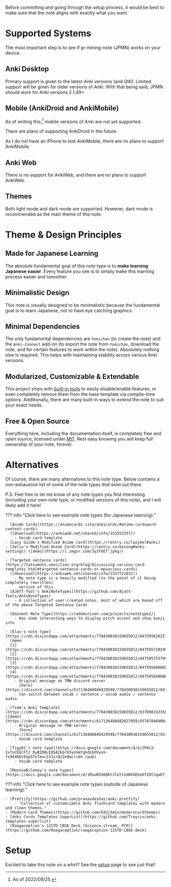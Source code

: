 
Before committing and going through the setup process,
it would be best to make sure that the note aligns with exactly what you want.


# Supported Systems
The most important step is to see if jp-mining-note (JPMN) works on your device.

## Anki Desktop
Primary support is given to the latest Anki versions (and Qt6).
Limited support will be given for older versions of Anki.
With that being said, JPMN should work for Anki versions 2.1.49+.

## Mobile (AnkiDroid and AnkiMobile)
As of writing this,[^1] mobile versions of Anki are not yet supported.

[^1]: As of 2022/09/25.

There are plans of supporting AnkiDroid in the future.

As I do not have an iPhone to test AnkiMobile,
there are no plans to support AnkiMobile.

## Anki Web
There is no support for AnkiWeb,
and there are no plans to support AnkiWeb.

## Themes
Both light mode and dark mode are supported.
However, dark mode is recommended as the main theme of this note.





# Theme & Design Principles

## Made for Japanese Learning
The absolute fundamental goal of this note type is to **make learning Japanese easier**.
Every feature you see is to simply make this learning process easier and smoother.

## Minimalistic Design
This note is visually designed to be minimalistic because the fundamental goal is to learn Japanese,
not to have eye catching graphics.

## Minimal Dependencies
The only fundamental dependencies are `Yomichan` (to create the note) and the `Anki-Connect` add-on
(to export the note from `Yomichan`, download the note, and for certain features to work within the note).
Absolutely nothing else is required.
This helps with maintaining stability across various Anki versions.

## Modularized, Customizable & Extendable
This project ships with [built-in tools](modding.md) to easily disable/enable features,
or even completely remove them from the base template via compile-time options.
Additionally, there are many built-in ways to extend the note to suit your exact needs.

## Free & Open Source
Everything here, including the documentation itself, is completely free and open source,
licensed under [MIT](https://github.com/Aquafina-water-bottle/jp-mining-note/blob/master/LICENSE).
Rest easy knowing you will keep full ownership of your note, forever.




# Alternatives
Of course, there are many alternatives to this note type.
Below contains a non-exhaustive list of some of the note types that exist out there.

P.S. Feel free to let me know of any note types you find interesting
(including your own note type, or modified versions of this note),
and I will likely add it here!

??? info "Click here to see example note types (for Japanese learning)."

    - [Anime Cards](https://animecards.site/ankicards/#anime-cardsword-context-cards)
      ([download](https://ankiweb.net/shared/info/151553357))
        - Vocab card template
    - [Lazy Guide's Modified Anime Card](https://rentry.co/lazyXel#anki)
    - [Xeliu's Modified Anime Card](https://rentry.co/mining#anki-settings) ([demo](https://i.imgur.com/3y3fGET.jpeg))

    - [Targeted sentence cards](https://tatsumoto.neocities.org/blog/discussing-various-card-templates.html#targeted-sentence-cards-or-mpvacious-cards)
      ([download](https://ankiweb.net/shared/info/1557722832))
        - My note type is a heavily modified (to the point of it being completely rewritten)
          version of this.
    - [AJATT-Tool's AnkiNoteTypes](https://github.com/Ajatt-Tools/AnkiNoteTypes)
        - A collection of user-created notes, most of which are based off of the above Targeted Sentence Cards

    - [Eminent Note Type](https://cademcniven.com/projects/notetype2/)
        - Has some interesting ways to display pitch accent and show kanji info

    - [Elax's note type](https://cdn.discordapp.com/attachments/778430038159655012/847595626257842226/AnimeCards.apkg)
      (demo
      [1](https://cdn.discordapp.com/attachments/778430038159655012/847595710199365642/anki_pn02gFA4g4.png),
      [2](https://cdn.discordapp.com/attachments/778430038159655012/847595755799838720/anki_WomdVVaIPj.png),
      [3](https://cdn.discordapp.com/attachments/778430038159655012/847595806805852180/anki_GdOvg6u5Qv.png),
      [4](https://cdn.discordapp.com/attachments/778430038159655012/847595848086716506/anki_YEvyqLJeF2.png))
        - Original message on TMW discord server
          [here](https://discord.com/channels/617136488840429598/778430038159655012/847595626220355584)
        - Can switch between vocab / sentence / vocab audio / sentence audio

    - [Timm's Anki Template](https://cdn.discordapp.com/attachments/778430038159655012/937090193356361728/Timm_template.apkg) ([demo](https://cdn.discordapp.com/attachments/617136489482027059/937078469064548372/unknown.png))
        - Original message on TMW server
          [here](https://discord.com/channels/617136488840429598/778430038159655012/937090192546865282)
        - Vocab card template

    - [Tigy01's note type](https://docs.google.com/document/d/e/2PACX-1vTnCEECFTJ_DyBID0uIQ5AZkbrb5ynSmYgkdi6OVyvX-fs9X40btEbpSToTmsct5JzrQJ2e9wcrc6h-/pub)
        - Vocab card template

    - [MonnieBiloney's note types](https://docs.google.com/document/d/1MxoRIO88KlJlGttnXNVkDVoHfZUtJqwOT_arRSS5F7Y/edit)

??? info "Click here to see example note types (outside of Japanese learning)."

    - [Prettify](https://github.com/pranavdeshai/anki-prettify)
        - "Collection of customizable Anki flashcard templates with modern and clean themes."
    - [Modern Card Themes](https://github.com/b3nj5m1n/moderncardthemes)
    - [Anki Cards Templates SuperList](https://github.com/Troyciv/anki-templates-superlist)
    - [Raagaception's 12STD CBSE Deck (Science stream, PCM)](https://github.com/Raagaception/raagaception-12STD-CBSE-deck)


# Setup
Excited to take this note on a whirl? See the [setup](setup.md) page to see just that!

